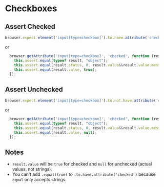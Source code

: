 # Checkboxes

## Assert Checked
```js
browser.expect.element('input[type=checkbox]').to.have.attribute('checked')
```
or
```js
  browser.getAttribute('input[type=checkbox]', 'checked', function (result) {
    this.assert.equal(typeof result, "object");
    this.assert.equal(result.status, 0, result.value&&result.value.message || 'Expected status 0 for success');
    this.assert.equal(result.value, true);
  });
```

## Assert Unchecked
```js
browser.expect.element('input[type=checkbox]').to.not.have.attribute('checked')
```
or
```js
  browser.getAttribute('input[type=checkbox]', 'checked', function (result) {
    this.assert.equal(typeof result, "object");
    this.assert.equal(result.status, 0, result.value&&result.value.message || 'Expected status 0 for success');
    this.assert.equal(result.value, null);
  });
```

## Notes

- `result.value` will be `true` for checked and `null` for unchecked (actual values, not strings).
- You can't add `.equal(true)` to `.to.have.attribute('checked')` because `equal` only accepts strings.
